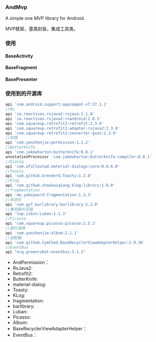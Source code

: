 ### AndMvp
A simple one MVP library for Android.

MVP框架，基类封装，集成工具类。

### 使用

#### BaseActivity 



#### BaseFragment


#### BasePresenter


### 使用到的开源库
```groovy
api 'com.android.support:appcompat-v7:27.1.1'
//Rx
api 'io.reactivex.rxjava2:rxjava:2.1.8'
api 'io.reactivex.rxjava2:rxandroid:2.0.1'
api 'com.squareup.retrofit2:retrofit:2.3.0'
api 'com.squareup.retrofit2:adapter-rxjava2:2.3.0'
api 'com.squareup.retrofit2:converter-gson:2.3.0'
//权限
api 'com.yanzhenjie:permission:1.1.2'
//ButterKnife
api 'com.jakewharton:butterknife:8.8.1'
annotationProcessor 'com.jakewharton:butterknife-compiler:8.8.1'
//Dialog
api 'com.afollestad.material-dialogs:core:0.9.6.0'
//Toasty
api 'com.github.GrenderG:Toasty:1.2.8'
//Klog
api 'com.github.zhaokaiqiang.klog:library:1.6.0'
//fragmentation
api 'me.yokeyword:fragmentation:1.3.3'
//状态栏
api 'com.gyf.barlibrary:barlibrary:2.3.0'
//鲁班图片压缩
api 'top.zibin:Luban:1.1.3'
//Picasso
api 'com.squareup.picasso:picasso:2.5.2'
//图片选择
api 'com.yanzhenjie:album:2.1.1'
//适配器
api 'com.github.CymChad:BaseRecyclerViewAdapterHelper:2.9.36'
//EventBus
api "org.greenrobot:eventbus:3.1.1"
```
* AndPermission：
* RxJava2:
* Retrofit2:
* ButterKnife:
* material-dialog:
* Toasty:
* KLog:
* fragmentation:
* barlibrary:
* Luban:
* Picasso:
* Album:
* BaseRecyclerViewAdapterHelper：
* EventBus：

